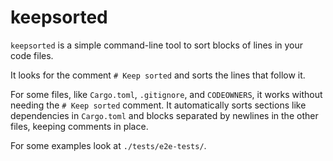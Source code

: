 # keepsorted

`keepsorted` is a simple command-line tool to sort blocks of lines in your code files. 

It looks for the comment `# Keep sorted` and sorts the lines that follow it.

For some files, like `Cargo.toml`, `.gitignore`, and `CODEOWNERS`, it works without needing the `# Keep sorted` comment. It automatically sorts sections like dependencies in `Cargo.toml` and blocks separated by newlines in the other files, keeping comments in place.

For some examples look at `./tests/e2e-tests/`.
